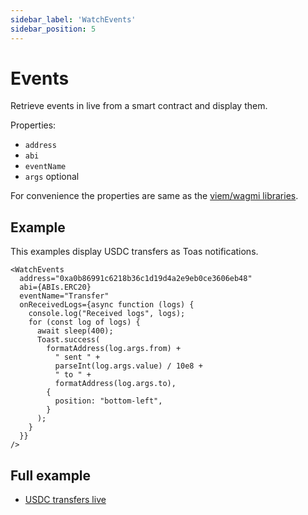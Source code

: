 ```yaml
---
sidebar_label: 'WatchEvents'
sidebar_position: 5
---
```


# Events

Retrieve events in live from a smart contract and display them.


Properties:
* `address`
* `abi`
* `eventName`
* `args` optional

For convenience the properties are same as the [viem/wagmi libraries](https://viem.sh/docs/actions/public/getLogs.html).

## Example

This examples display USDC transfers as Toas notifications.

```
<WatchEvents
  address="0xa0b86991c6218b36c1d19d4a2e9eb0ce3606eb48"
  abi={ABIs.ERC20}
  eventName="Transfer"
  onReceivedLogs={async function (logs) {
    console.log("Received logs", logs);
    for (const log of logs) {
      await sleep(400);
      Toast.success(
        formatAddress(log.args.from) +
          " sent " +
          parseInt(log.args.value) / 10e8 +
          " to " +
          formatAddress(log.args.to),
        {
          position: "bottom-left",
        }
      );
    }
  }}
/>

```

## Full example

* [USDC transfers live](https://fastdapp.xyz/editor?template=watch_events)


